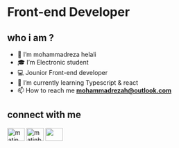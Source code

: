 # Front-end Developer
## who i am ? 
- 👋 I’m mohammadreza helali
- 🎓 I’m Electronic student
- 💻 Jounior Front-end developer
- 🌱 I’m currently learning Typescript & react
- 📫 How to reach me **mohammadrezah@outlook.com**

## connect with me
<p align = "left">
  <a href="#" target="_blank"><img align="center" src="https://raw.githubusercontent.com/rahuldkjain/github-profile-readme-generator/master/src/images/icons/Social/twitter.svg" alt="matin__b" height="30" width="40" /></a>
<a href="#" target="_blank"><img align="center" src="https://raw.githubusercontent.com/rahuldkjain/github-profile-readme-generator/master/src/images/icons/Social/linked-in-alt.svg" alt="matinb" height="30" width="40" /></a>
<a href = "https://codepen.io/mohammadgeek/" target = "_blank"><img align = "center" src = "https://raw.githubusercontent.com/danielcranney/readme-generator/main/public/icons/socials/codepen-dark.svg" height = "30" width = "40"/></a>
</p>

